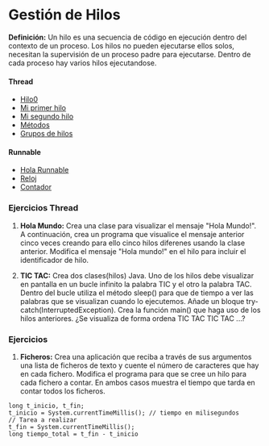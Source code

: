 # Gestión de Hilos

**Definición:** Un hilo es una secuencia de código en ejecución dentro del contexto de un proceso. Los hilos no pueden ejecutarse ellos solos, necesitan la supervisión de un proceso padre para ejecutarse. Dentro de cada proceso hay varios hilos ejecutandose.

#### Thread

- [Hilo0](https://github.com/franlu/DAM-PSP/blob/master/hilos/Hilo0Thread.java)
- [Mi primer hilo](https://github.com/franlu/DAM-PSP/blob/master/hilos/HiloThread.java)
- [Mi segundo hilo](https://github.com/franlu/DAM-PSP/blob/master/hilos/Hilo1Thread.java)
- [Métodos](https://github.com/franlu/DAM-PSP/blob/master/hilos/Hilo2Thread.java)
- [Grupos de hilos](https://github.com/franlu/DAM-PSP/blob/master/hilos/Hilo3Thread.java)

#### Runnable

- [Hola Runnable](https://github.com/franlu/DAM-PSP/blob/master/hilos/Hilo4Runnable.java)
- [Reloj](https://github.com/franlu/DAM-PSP/blob/master/hilos/Hilo5Reloj.java)
- [Contador](https://github.com/franlu/DAM-PSP/blob/master/hilos/Hilo6Applet.java)

### Ejercicios Thread

1. **Hola Mundo:** Crea una clase para visualizar el mensaje "Hola Mundo!". A continuación, crea un programa que visualice el mensaje anterior cinco veces creando para ello cinco hilos diferenes usando la clase anterior. Modifica el mensaje "Hola mundo!" en el hilo para incluir el identificador de hilo.

2. **TIC TAC:** Crea dos clases(hilos) Java. Uno de los hilos debe visualizar en pantalla en un bucle infinito la palabra TIC y el otro la palabra TAC. Dentro del bucle utiliza el método sleep() para que de tiempo a ver las palabras que se visualizan cuando lo ejecutemos. Añade un bloque try-catch(InterruptedException). Crea la función main() que haga uso de los hilos anteriores. ¿Se visualiza de forma ordena TIC TAC TIC TAC ...?

### Ejercicios

1. **Ficheros:** Crea una aplicación que reciba a través de sus argumentos una lista de ficheros de texto y cuente el número de caracteres que hay en cada fichero. Modifica el programa para que se cree un hilo para cada fichero a contar. En ambos casos muestra el tiempo que tarda en contar todos los ficheros.
```
long t_inicio, t_fin;
t_inicio = System.currentTimeMillis(); // tiempo en milisegundos
// Tarea a realizar
t_fin = System.currentTimeMillis();
long tiempo_total = t_fin - t_inicio
```